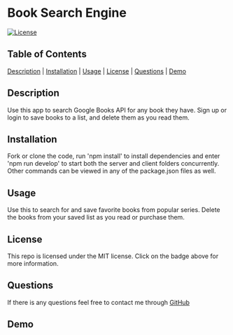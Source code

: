 # Book Search Engine

[![License](https://img.shields.io/badge/License-MIT-blueviolet.svg)](https://opensource.org/licenses/MIT)

## Table of Contents

[Description](#description) | [Installation](#installation) | [Usage](#usage) | [License](#license) | [Questions](#questions) | [Demo](#demo)

## Description

Use this app to search Google Books API for any book they have. Sign up or login to save books to a list, and delete them as you read them.

## Installation

Fork or clone the code, run 'npm install' to install dependencies and enter 'npm run develop' to start both the server and client folders concurrently. Other commands can be viewed in any of the package.json files as well.

## Usage

Use this to search for and save favorite books from popular series. Delete the books from your saved list as you read or purchase them.

## License
  
This repo is licensed under the MIT license. Click on the badge above for more information. 

## Questions

If there is any questions feel free to contact me through [GitHub](https://github.com/johnnyowen)

## Demo
